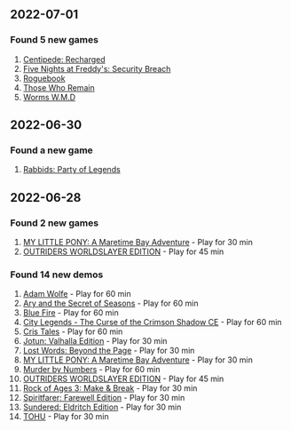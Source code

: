 ## 2022-07-01

### Found 5 new games
1. [Centipede: Recharged](https://stadia.google.com/game/centipede-recharged)
1. [Five Nights at Freddy's: Security Breach](https://stadia.google.com/game/five-nights-at-freddys-security-breach)
1. [Roguebook](https://stadia.google.com/store/details/1603bd1b26cd44589639ee2ea0b8acd1rcp1/sku/92a73e792d4d4b0394fa58bb0573009ep)
1. [Those Who Remain](https://stadia.google.com/game/those-who-remain)
1. [Worms W.M.D](https://stadia.google.com/game/worms-wmd)

## 2022-06-30

### Found a new game
1. [Rabbids: Party of Legends](https://stadia.google.com/game/rabbids-party-of-legends)

## 2022-06-28

### Found 2 new games
1. [MY LITTLE PONY: A Maretime Bay Adventure](https://stadia.google.com/game/my-little-pony-a-maretime-bay-adventure) - Play for 30 min
1. [OUTRIDERS WORLDSLAYER EDITION](https://stadia.google.com/game/outriders-worldslayer-edition) - Play for 45 min

### Found 14 new demos
1. [Adam Wolfe](https://stadia.google.com/game/adam-wolfe) - Play for 60 min
1. [Ary and the Secret of Seasons](https://stadia.google.com/game/ary-and-the-secret-of-seasons) - Play for 60 min
1. [Blue Fire](https://stadia.google.com/game/blue-fire) - Play for 60 min
1. [City Legends - The Curse of the Crimson Shadow CE](https://stadia.google.com/game/city-legends-the-curse-of-the-crimson-shadow-ce) - Play for 60 min
1. [Cris Tales](https://stadia.google.com/game/cris-tales) - Play for 60 min
1. [Jotun: Valhalla Edition](https://stadia.google.com/game/jotun-valhalla-edition) - Play for 30 min
1. [Lost Words: Beyond the Page](https://stadia.google.com/game/lost-words-beyond-the-page) - Play for 30 min
1. [MY LITTLE PONY: A Maretime Bay Adventure](https://stadia.google.com/game/my-little-pony-a-maretime-bay-adventure) - Play for 30 min
1. [Murder by Numbers](https://stadia.google.com/game/murder-by-numbers) - Play for 60 min
1. [OUTRIDERS WORLDSLAYER EDITION](https://stadia.google.com/game/outriders-worldslayer-edition) - Play for 45 min
1. [Rock of Ages 3: Make & Break](https://stadia.google.com/game/rock-of-ages-3-make-break) - Play for 30 min
1. [Spiritfarer: Farewell Edition](https://stadia.google.com/game/spiritfarer-farewell-edition) - Play for 30 min
1. [Sundered: Eldritch Edition](https://stadia.google.com/game/sundered-eldritch-edition) - Play for 30 min
1. [TOHU](https://stadia.google.com/game/tohu) - Play for 30 min

